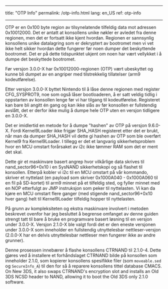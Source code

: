* * *

title: "OTP Info" permalink: /otp-info.html lang: en_US ref: otp-info

* * *

OTP er en 0x100 byte region av tilsynelatende tilfeldig data mot adressen 0x10012000. Det er antatt at konsollens unike nøkler er avledet fra denne regionen, men det er fortsatt ikke kjent hvordan. Regionen er sannsynlig konsollens unike datalagring som er dekryptert av bootromet men vi vet ikke helt sikker hvordan dette fungerer før noen dumper det beskyttende bootromet. Det er på dette tidspunktet ukjent om noen har vært vellykket i å dumpe det beskyttede bootromet.

Før versjon 3.0.0-X har 0x10012000-regionen (OTP) vært ubeskyttet og kunne bli dumpet av en angriper med tilstrekkelig tillatelser (arm9 kodeutførelse).

Etter versjon 3.0.0-X byttet Nintendo til å låse denne regionen med register CFG_SYSPROT9, noe som også låser bootloaderen, å er satt veldig tidlig i oppstarten av konsollen lenge før vi har tilgang til kodeutførelse. Registeret kan bare bli angitt én gang og kan ikke slås av før konsollen er fullstendig avslått, det er derfor ikke mulig å dumpe hele OTP uten en versjon tidligere en 3.0.0-X.

Det er imidlertid en metode for å dumpe "hashen" av OTP på versjon 9.6.0-X. Fordi Kernel9Loader ikke frigjør SHA_HASH registeret etter det er brukt, når man da dumper SHA_HASH vil dette gi hashen av OTP som ble overført Kernel9 fra Kernel9Loader. I tillegg er det et langvarig sikkerhetsproblem hvor en MCU omstart forårsaket av i2c ikke tømmer RAM som det er ment det skal.

Dette gir et maskinvare basert angrep hvor vilkårlige data skrives til nand_sector96+0x10 i en SysNAND sikkerhetskopi og så flashet til konsollen. Etterpå kobler vi i2c til en MCU omstart på vår kommando, skriver et nyttelast (en payload som skriver 0x1000A040 - 0x1000A060 til en fil på SD-kortet) til arm9 minnet på et tilfeldig sted, og fyller minnet med en NOP etterfulgt av JMP instruksjon som peker til nyttelasten. Vi kan da kjøre en MCU omstart flere ganger (med stigende nand_sector96+0x10 hver gang) helt til Kernel9Loader tilfeldig hopper til nyttelasten.

På grunn av kompleksiteten og ekstra maskinvare involvert i metoden beskrevet ovenfor har jeg besluttet å begrense omfanget av denne guiden strengt tatt til bare å bruke en programvare basert løsning til en versjon under 3.0.0-X. Versjon 2.1.0-X ble valgt fordi det er den eneste versjonen under 3.0.0-X som inneholder en fullstendig utnyttelesbar nettleser-versjon (2.0.0-X har en delvis utnyttelesbar nettleser men fungerer ikke av andre grunner).

Denne prosessen innebærer å flashe konsollens CTRNAND til 2.1.0-4. Dette gjøres ved å installere et forhåndslaget CTRNAND bilde på konsollen som inneholder 2.1.0, som kopierer konsollens spesifikke filer (som `moveable.sed` og `SecureInfo_A`) til den for så å reparere konsollens tittel database CMACS. On New 3DS, it also swaps CTRNAND's encryption slot and installs an Old 3DS NCSD header to NAND, allowing it to boot the Old 3DS only 2.1.0 software.